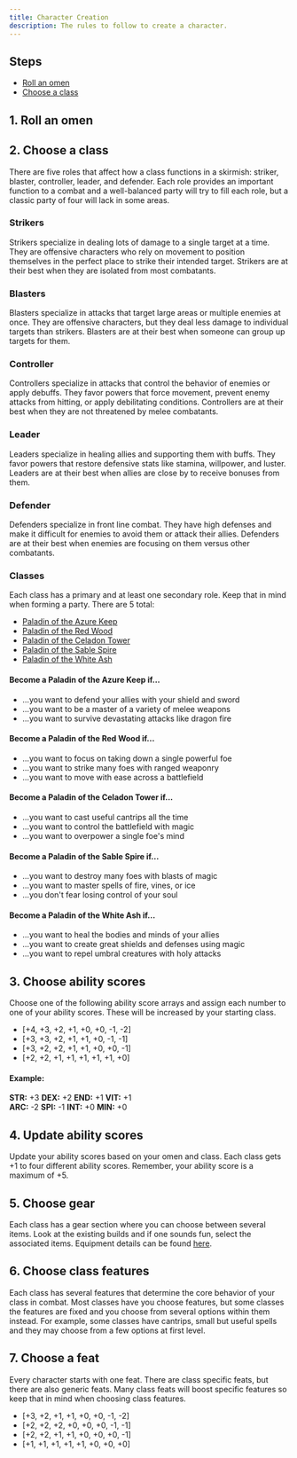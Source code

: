 ```yaml
---
title: Character Creation
description: The rules to follow to create a character.
---
```


## Steps

- [Roll an omen]()
- [Choose a class]()

## 1. Roll an omen

## 2. Choose a class

There are five roles that affect how a class functions in a skirmish: striker, blaster, controller, leader, and defender. Each role provides an important function to a combat and a well-balanced party will try to fill each role, but a classic party of four will lack in some areas.

### Strikers

Strikers specialize in dealing lots of damage to a single target at a time. They are offensive characters who rely on movement to position themselves in the perfect place to strike their intended target. Strikers are at their best when they are isolated from most combatants.

### Blasters

Blasters specialize in attacks that target large areas or multiple enemies at once. They are offensive characters, but they deal less damage to individual targets than strikers. Blasters are at their best when someone can group up targets for them.

### Controller

Controllers specialize in attacks that control the behavior of enemies or apply debuffs. They favor powers that force movement, prevent enemy attacks from hitting, or apply debilitating conditions. Controllers are at their best when they are not threatened by melee combatants.

### Leader

Leaders specialize in healing allies and supporting them with buffs. They favor powers that restore defensive stats like stamina, willpower, and luster. Leaders are at their best when allies are close by to receive bonuses from them.

### Defender

Defenders specialize in front line combat. They have high defenses and make it difficult for enemies to avoid them or attack their allies. Defenders are at their best when enemies are focusing on them versus other combatants.

### Classes

Each class has a primary and at least one secondary role. Keep that in mind when forming a party. There are 5 total:

- [Paladin of the Azure Keep](../../classes/paladin-of-the-azure-keep)
- [Paladin of the Red Wood](../../classes/paladin-of-the-red-wood)
- [Paladin of the Celadon Tower](../../classes/paladin-of-the-celadon-tower)
- [Paladin of the Sable Spire](../../classes/paladin-of-the-sable-spire)
- [Paladin of the White Ash](../../classes/paladin-of-the-white-ash)

#### Become a Paladin of the Azure Keep if...

- ...you want to defend your allies with your shield and sword
- ...you want to be a master of a variety of melee weapons
- ...you want to survive devastating attacks like dragon fire

#### Become a Paladin of the Red Wood if...

- ...you want to focus on taking down a single powerful foe
- ...you want to strike many foes with ranged weaponry
- ...you want to move with ease across a battlefield

#### Become a Paladin of the Celadon Tower if...

- ...you want to cast useful cantrips all the time
- ...you want to control the battlefield with magic
- ...you want to overpower a single foe's mind

#### Become a Paladin of the Sable Spire if...

- ...you want to destroy many foes with blasts of magic
- ...you want to master spells of fire, vines, or ice
- ...you don't fear losing control of your soul

#### Become a Paladin of the White Ash if...

- ...you want to heal the bodies and minds of your allies
- ...you want to create great shields and defenses using magic
- ...you want to repel umbral creatures with holy attacks

## 3. Choose ability scores

Choose one of the following ability score arrays and assign each number to one of your ability scores. These will be increased by your starting class.

- [+4, +3, +2, +1, +0, +0, -1, -2]
- [+3, +3, +2, +1, +1, +0, -1, -1]
- [+3, +2, +2, +1, +1, +0, +0, -1]
- [+2, +2, +1, +1, +1, +1, +1, +0]

#### Example:

**STR:** +3 **DEX:** +2 **END:** +1 **VIT:** +1 <br />
**ARC:** -2 **SPI:** -1 **INT:** +0 **MIN:** +0

## 4. Update ability scores

Update your ability scores based on your omen and class. Each class gets +1 to four different ability scores. Remember, your ability score is a maximum of +5.

## 5. Choose gear

Each class has a gear section where you can choose between several items. Look at the existing builds and if one sounds fun, select the associated items. Equipment details can be found [here](../equipment).

## 6. Choose class features

Each class has several features that determine the core behavior of your class in combat. Most classes have you choose features, but some classes the features are fixed and you choose from several options within them instead. For example, some classes have cantrips, small but useful spells and they may choose from a few options at first level.

## 7. Choose a feat

Every character starts with one feat. There are class specific feats, but there are also generic feats. Many class feats will boost specific features so keep that in mind when choosing class features.

- [+3, +2, +1, +1, +0, +0, -1, -2]
- [+2, +2, +2, +0, +0, +0, -1, -1]
- [+2, +2, +1, +1, +0, +0, +0, -1]
- [+1, +1, +1, +1, +1, +0, +0, +0]
